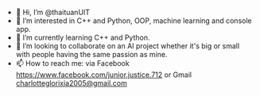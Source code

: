- 👋 Hi, I’m @thaituanUIT
- 👀 I’m interested in C++ and Python, OOP, machine learning and console app.
- 🌱 I’m currently learning C++ and Python.
- 💞️ I’m looking to collaborate on an AI project whether it's big or small with people having the same passion as mine.
- 📫 How to reach me: via Facebook <https://www.facebook.com/junior.justice.712> or Gmail <charlotteglorixia2005@gmail.com>

<!---
thaituanUIT/thaituanUIT is a ✨ special ✨ repository because its `README.md` (this file) appears on your GitHub profile.
You can click the Preview link to take a look at your changes.
--->

